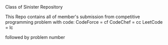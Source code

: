 </h1> Class of Sinister Repository

This Repo contains all of member's submission from competitive programming problem with code:
CodeForce = cf
CodeChef = cc
LeetCode = lc

followed by problem number
